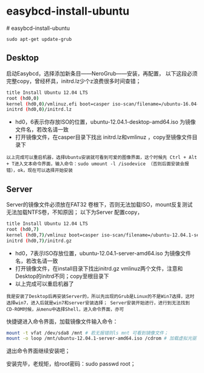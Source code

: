 # easybcd-install-ubuntu

\# easybcd-install-ubuntu

`sudo apt-get update-grub`

## Desktop

启动Easybcd，选择添加新条目——NeroGrub——安装，再配置， 以下这段必须完整copy，曾经杯具，initrd.lz少个z浪费很多时间查错；

```bash
title Install Ubuntu 12.04 LTS
root (hd0,0)
kernel (hd0,0)/vmlinuz.efi boot=casper iso-scan/filename=/ubuntu-16.04-desktop-amd64.iso ro quiet splash locale=zh_CN.UTF-8
initrd (hd0,0)/initrd.lz
```

* hd0，6表示你存放ISO的位置，ubuntu-12.04.1-desktop-amd64.iso 为镜像文件名，若改名请一致
* 打开镜像文件，在casper目录下找出 initrd.lz和vmlinuz ，copy至镜像文件目录下

`以上完成可以重启机器，选择Ubuntu安装就可看到可爱的图像界面，这个时候先 Ctrl + Alt + T进入文本命令界面，输入命令：sudo umount -l /isodevice （否则后面安装会报错），ok，现在可以选择开始安装`

## Server

Server的镜像文件必须放在FAT32 卷根下，否则无法加载ISO，mount反复测试无法加载NTFS卷，不知原因； 以下为Server 配置copy，

```bash
title Install Ubuntu 12.04 LTS
root (hd0,7)
kernel (hd0,7)/vmlinuz boot=casper iso-scan/filename=/ubuntu-12.04.1-server-amd64.iso ro quiet splash locale=zh_CN.UTF-8
initrd (hd0,7)/initrd.gz
```

* hd0，7表示ISO存放位置，ubuntu-12.04.1-server-amd64.iso 为镜像文件名，若改名请一致
* 打开镜像文件，在install目录下找出initrd.gz vmlinuz两个文件，注意和Desktop的initrd不同；copy至根目录下
* 以上完成可以重启机器了

`我是安装了Desktop后再安装Server的，所以先出现的Grub是Linux的不是Win7选择，这时选择win7，进入后就是win7和server安装选择； Server安装开始进行，进行到无法找到CD-ROM时候，从menu中选择Shell，进入命令界面，亦可`

快捷键进入命令界面，加载镜像文件输入命令：

```bash
mount -t vfat /dev/sda8 /mnt # 若无报错则ls mnt 可看到镜像文件；
mount -o loop /mnt/ubuntu-12.04.1-server-amd64.iso /cdrom # 加载虚拟光驱
```

退出命令界面继续安装吧；

安装完毕，老规矩，给root密码：sudo passwd root；

